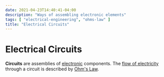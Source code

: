 ```yaml
---
date: 2021-04-23T14:40:41-04:00
description: "Ways of assembling electronic elements"
tags: [ "electrical-engineering", "ohms-law" ]
title: "Electrical Circuits"
---
```


# Electrical Circuits

**Circuits** are assemblies of [electronic](electrical-engineering.md) components. The [flow of electricity](current.md) through a circuit is described by [Ohm's Law](ohms-law.md).


